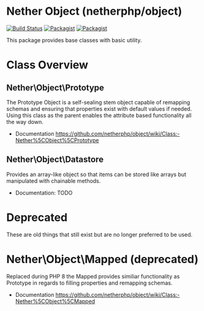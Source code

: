 # **Nether Object (netherphp/object)**

[![Build Status](https://travis-ci.org/netherphp/object.svg?branch=master)](https://travis-ci.org/netherphp/object)  [![Packagist](https://img.shields.io/packagist/v/netherphp/object.svg)](https://packagist.org/packages/netherphp/object) [![Packagist](https://img.shields.io/packagist/dt/netherphp/object.svg)](https://packagist.org/packages/netherphp/object)

This package provides base classes with basic utility.



# **Class Overview**

## Nether\Object\Prototype

The Prototype Object is a self-sealing stem object capable of remapping schemas
and ensuring that properties exist with default values if needed. Using this
class as the parent enables the attribute based functionality all the way down.

* Documentation
  https://github.com/netherphp/object/wiki/Class:-Nether%5CObject%5CPrototype



## Nether\Object\Datastore

Provides an array-like object so that items can be stored like arrays but
manipulated with chainable methods.

* Documentation: TODO



# **Deprecated**

These are old things that still exist but are no longer preferred to be used.


# Nether\Object\Mapped (deprecated)

Replaced during PHP 8 the Mapped provides similiar functionality as Prototype
in regards to filling properties and remapping schemas.

* Documentation
  https://github.com/netherphp/object/wiki/Class:-Nether%5CObject%5CMapped
